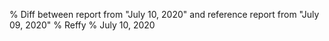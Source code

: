 % Diff between report from "July 10, 2020" and reference report from "July 09, 2020"
% Reffy
% July 10, 2020


